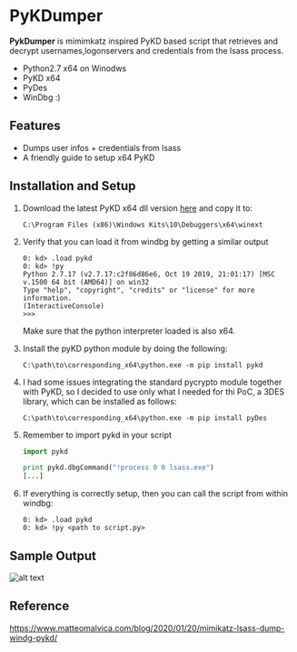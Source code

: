 # PyKDumper

**PykDumper** is mimimkatz inspired PyKD based script that retrieves and decrypt usernames,logonservers and credentials from the lsass process.

* Python2.7 x64 on Winodws
* PyKD x64
* PyDes
* WinDbg :)


## Features

* Dumps user infos + credentials from lsass
* A friendly guide to setup x64 PyKD
 
## Installation and Setup 
1. Download the latest PyKD x64 dll version [here](https://githomelab.ru/pykd/pykd-ext/-/wikis/Downloads) and copy it to:
     ```
     C:\Program Files (x86)\Windows Kits\10\Debuggers\x64\winext
     ```
2. Verify that you can load it from windbg by getting a similar output

   ```
   0: kd> .load pykd
   0: kd> !py
   Python 2.7.17 (v2.7.17:c2f86d86e6, Oct 19 2019, 21:01:17) [MSC v.1500 64 bit (AMD64)] on win32
   Type "help", "copyright", "credits" or "license" for more information.
   (InteractiveConsole)
   >>> 
   ```
   Make sure that the python interpreter loaded is also x64.

3. Install the pyKD python module by doing the following:

   ```
   C:\path\to\corresponding_x64\python.exe -m pip install pykd
   ```

4. I had some issues integrating the standard pycrypto module together with PyKD, so I decided to use only what I needed for thi PoC, a 3DES library, which can be installed as follows:

   ```
   C:\path\to\corresponding_x64\python.exe -m pip install pyDes
   ```

5. Remember to import pykd in your script
   ```python
   import pykd

   print pykd.dbgCommand("!process 0 0 lsass.exe")
   [...]
   ```
 
6. If everything is correctly setup, then you can call the script from within windbg:
   ```
   0: kd> .load pykd
   0: kd> !py <path to script.py>
   ```
   
 ## Sample Output
 ![alt text](https://www.matteomalvica.com/img/lsass/output.png)
   
 ## Reference
 https://www.matteomalvica.com/blog/2020/01/20/mimikatz-lsass-dump-windg-pykd/

